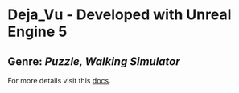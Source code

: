 # Deja_Vu - Developed with Unreal Engine 5

<h2><b>Genre:</b> <i>Puzzle, Walking Simulator</i></h2>


For more details visit this <a href="https://docs.google.com/document/d/1qMShb1KKxOqdayj1v5zit8lm3DB6fAwS4UB9EkHa7mk/edit?usp=sharing">docs</a>.
